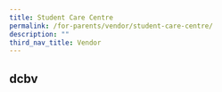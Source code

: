 ```yaml
---
title: Student Care Centre
permalink: /for-parents/vendor/student-care-centre/
description: ""
third_nav_title: Vendor
---
```

## dcbv